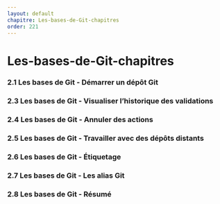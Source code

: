 ```yaml
---
layout: default
chapitre: Les-bases-de-Git-chapitres
order: 221
---
```


# Les-bases-de-Git-chapitres

### 2.1 Les bases de Git - Démarrer un dépôt Git
### 2.3 Les bases de Git - Visualiser l’historique des validations
### 2.4 Les bases de Git - Annuler des actions
### 2.5 Les bases de Git - Travailler avec des dépôts distants
### 2.6 Les bases de Git - Étiquetage
### 2.7 Les bases de Git - Les alias Git
### 2.8 Les bases de Git - Résumé

<!-- new slide -->


